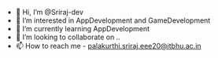 - 👋 Hi, I’m @Sriraj-dev
- 👀 I’m interested in AppDevelopment and GameDevelopment
- 🌱 I’m currently learning AppDevelopment
- 💞️ I’m looking to collaborate on ..
- 📫 How to reach me - palakurthi.sriraj.eee20@itbhu.ac.in

<!---
Sriraj-dev/Sriraj-dev is a ✨ special ✨ repository because its `README.md` (this file) appears on your GitHub profile.
You can click the Preview link to take a look at your changes.
--->
